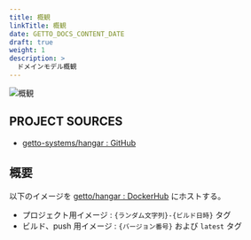 ```yaml
---
title: 概観
linkTitle: 概観
date: GETTO_DOCS_CONTENT_DATE
draft: true
weight: 1
description: >
  ドメインモデル概観
---
```


![概観](abstract.png)

## PROJECT SOURCES

- [getto-systems/hangar : GitHub](https://github.com/getto-systems/hangar)


## 概要

以下のイメージを [getto/hangar : DockerHub](https://hub.docker.com/r/getto/hangar) にホストする。

- プロジェクト用イメージ : `{ランダム文字列}-{ビルド日時}` タグ
- ビルド、push 用イメージ : `{バージョン番号}` および `latest` タグ


